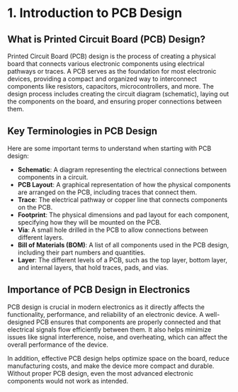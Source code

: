 # 1. Introduction to PCB Design

## What is Printed Circuit Board (PCB) Design?

Printed Circuit Board (PCB) design is the process of creating a physical board that connects various electronic components using electrical pathways or traces. A PCB serves as the foundation for most electronic devices, providing a compact and organized way to interconnect components like resistors, capacitors, microcontrollers, and more. The design process includes creating the circuit diagram (schematic), laying out the components on the board, and ensuring proper connections between them.

## Key Terminologies in PCB Design

Here are some important terms to understand when starting with PCB design:

- **Schematic**: A diagram representing the electrical connections between components in a circuit.
- **PCB Layout**: A graphical representation of how the physical components are arranged on the PCB, including traces that connect them.
- **Trace**: The electrical pathway or copper line that connects components on the PCB.
- **Footprint**: The physical dimensions and pad layout for each component, specifying how they will be mounted on the PCB.
- **Via**: A small hole drilled in the PCB to allow connections between different layers.
- **Bill of Materials (BOM)**: A list of all components used in the PCB design, including their part numbers and quantities.
- **Layer**: The different levels of a PCB, such as the top layer, bottom layer, and internal layers, that hold traces, pads, and vias.

## Importance of PCB Design in Electronics

PCB design is crucial in modern electronics as it directly affects the functionality, performance, and reliability of an electronic device. A well-designed PCB ensures that components are properly connected and that electrical signals flow efficiently between them. It also helps minimize issues like signal interference, noise, and overheating, which can affect the overall performance of the device. 

In addition, effective PCB design helps optimize space on the board, reduce manufacturing costs, and make the device more compact and durable. Without proper PCB design, even the most advanced electronic components would not work as intended.
